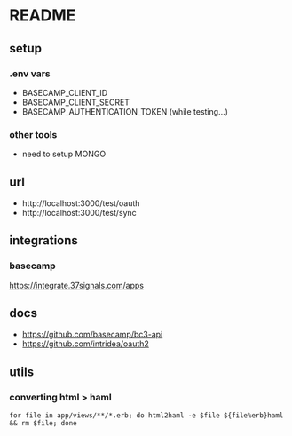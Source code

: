 # README


## setup
### .env vars
* BASECAMP_CLIENT_ID
* BASECAMP_CLIENT_SECRET
* BASECAMP_AUTHENTICATION_TOKEN (while testing...)
### other tools
* need to setup MONGO


## url
* http://localhost:3000/test/oauth
* http://localhost:3000/test/sync

## integrations
### basecamp
https://integrate.37signals.com/apps

## docs
* https://github.com/basecamp/bc3-api
* https://github.com/intridea/oauth2

## utils
### converting html > haml
```
for file in app/views/**/*.erb; do html2haml -e $file ${file%erb}haml && rm $file; done
```
